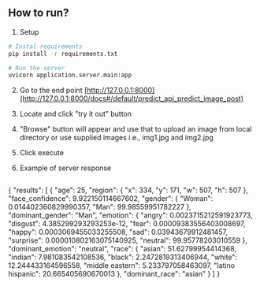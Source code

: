 ## How to run?

1. Setup
```bash
# Instal requirements
pip install -r requirements.txt

# Run the server
uvicorn application.server.main:app
```

2. Go to the end point
[http://127.0.0.1:8000](http://127.0.0.1:8000/docs#/default/predict_api_predict_image_post) 

3. Locate and click "try it out" button

4. "Browse" button will appear and use that to upload an image from local directory or use supplied images i.e., img1.jpg and img2.jpg

5. Click execute

6. Example of server response

   ```json
{
  "results": [
    {
      "age": 25,
      "region": {
        "x": 334,
        "y": 171,
        "w": 507,
        "h": 507
      },
      "face_confidence": 9.922150114667602,
      "gender": {
        "Woman": 0.014402360829990357,
        "Man": 99.98559951782227
      },
      "dominant_gender": "Man",
      "emotion": {
        "angry": 0.0023715212591923773,
        "disgust": 4.385299293293253e-12,
        "fear": 0.00009383556403008697,
        "happy": 0.0003069455033255508,
        "sad": 0.03943679912481457,
        "surprise": 0.000010802163075140925,
        "neutral": 99.95778203010559
      },
      "dominant_emotion": "neutral",
      "race": {
        "asian": 51.62799954414368,
        "indian": 7.981083542108536,
        "black": 2.2472819313406944,
        "white": 12.244433164596558,
        "middle eastern": 5.233797058463097,
        "latino hispanic": 20.665405690670013
      },
      "dominant_race": "asian"
    }
  ]
}
   ```
